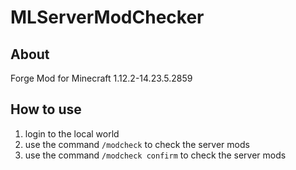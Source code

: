 # MLServerModChecker
## About
Forge Mod for Minecraft 1.12.2-14.23.5.2859

## How to use
1. login to the local world
2. use the command `/modcheck` to check the server mods
3. use the command `/modcheck confirm` to check the server mods